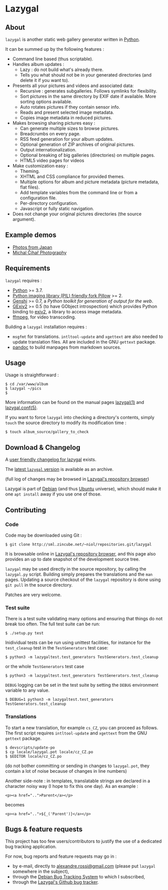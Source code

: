 # Lazygal

## About

`lazygal` is another static web gallery generator written in [Python][1].

It can be summed up by the following features :

  * Command line based (thus scriptable).
  * Handles album updates :
    * Lazy : do not build what's already there.
    * Tells you what should not be in your generated directories (and delete it
      if you want to).
  * Presents all your pictures and videos and associated data:
    * Recursive : generates subgalleries. Follows symlinks for flexibility.
    * Sort pictures in the same directory by EXIF date if available. More
      sorting options available.
    * Auto rotates pictures if they contain sensor info.
    * Reads and present selected image metadata.
    * Copies image metadata in reduced pictures.
  * Makes browsing sharing pictures easy :
    * Can generate multiple sizes to browse pictures.
    * Breadcrumbs on every page.
    * RSS feed generation for your album updates.
    * Optional generation of ZIP archives of original pictures.
    * Output internationalization.
    * Optional breaking of big galleries (directories) on multiple pages.
    * HTML5 video pages for videos
  * Make customization easy :
    * Theming.
    * XHTML and CSS compliance for provided themes.
    * Multiple options for album and picture metadata (picture metadata, flat
      files).
    * Add template variables from the command line or from a configuration
      file.
    * Per-directory configuration.
    * Javascript or fully static navigation.
  * Does not change your original pictures directories (the source argument).

 [1]: http://python.org

## Example demos

  * [Photos from Japan](http://photos.cihar.com/2007-japan/)
  * [Michal Čihař Photography](http://photos.cihar.com/gallery/)

## Requirements

`lazygal` requires :

  * [Python][1] >= 3.7.
  * [Python imaging library (PIL) friendly fork Pillow][9] >= 2.
  * [Genshi][7] >= 0.7, a *Python toolkit for generation of output for the web*.
  * [GExiv2][5] >= 0.5 (to have GObject introspection) which provides Python binding to [exiv2][6], a library to access image metadata.
  * [ffmpeg][23], for video transcoding.

Building a `lazygal` installation requires :

  *   `msgfmt` for translations. `intltool-update` and `xgettext` are also needed to update translation files. All are included in the GNU `gettext` package.
  *   [pandoc][8] to build manpages from markdown sources.

 [4]: http://www.pythonware.com/products/pil/
 [5]: http://redmine.yorba.org/projects/gexiv2/wiki
 [6]: http://exiv2.org/
 [7]: http://genshi.edgewall.org/
 [23]: https://ffmpeg.org/
 [8]: https://pandoc.org/
 [9]: https://pypi.python.org/pypi/Pillow/

## Usage

Usage is straightforward :

    $ cd /var/www/album
    $ lazygal ~/pics
    $

More information can be found on the manual pages [lazygal(1)][30] and
[lazygal.conf(5)][31].

If you want to force `lazygal` into checking a directory's contents, simply `touch` the source directory to modify its modification time :

    $ touch album_source/gallery_to_check

 [30]: man/lazygal.1.md
 [31]: man/lazygal.conf.5.md

## Download & Changelog

A [user friendly changelog for lazygal][32] exists.

 [32]: https://sml.zincube.net/~niol/repositories.git/lazygal/tree/ChangeLog

The [latest `lazygal` version][10] is available as an archive.

(full log of changes may be browsed in [Lazygal's repository browser][10])

 [10]: https://sml.zincube.net/~niol/repositories.git/lazygal/

Lazygal is part of [Debian][17] (and thus [Ubuntu][18] universe), which should
make it one `apt install` away if you use one of those.

 [17]: http://packages.debian.org/lazygal
 [18]: http://ubuntu.com

## Contributing

### Code

Code may be downloaded using Git :

    $ git clone http://sml.zincube.net/~niol/repositories.git/lazygal

It is browsable online in [Lazygal's repository browser][10], and this page
also provides an up to date snapshot of the development source tree.

`lazygal` may be used directly in the source repository, by calling the
`lazygal.py` script. Building simply prepares the translations and the `man`
pages. Updating a source checkout of the `lazygal` repository is done using
`git pull` in the source directory.

Patches are very welcome.

### Test suite

There is a test suite validating many options and ensuring that things do not
break too often. The full test suite can be run:

    $ ./setup.py test

Inidividual tests can be run using unittest facilities, for instance for the
`test_cleanup` test in the `TestGenerators` test case:

    $ python3 -m lazygaltest.test_generators TestGenerators.test_cleanup

or the whole `TestGenerators` test case

    $ python3 -m lazygaltest.test_generators TestGenerators.test_cleanup

`DEBUG` logging can be set in the test suite by setting the `DEBUG` environment
variable to any value.

    $ DEBUG=1 python3 -m lazygaltest.test_generators TestGenerators.test_cleanup

### Translations

To start a new translation, for example `cs_CZ`, you can proceed as follows. The first script requires `intltool-update` and `xgettext` from the GNU `gettext` package.

    $ devscripts/update-po
    $ cp locale/lazygal.pot locale/cz_CZ.po
    $ $EDITOR locale/cz_CZ.po

(do not bother committing or sending in changes to `lazygal.pot`, they contain a lot of noise because of changes in line numbers)

Another side-note : in templates, translatable strings are declared in a character noisy way (I hope to fix this one day). As an example :

    <p><a href="..">Parent</a></p>

becomes

    <p><a href="..">${_('Parent')}</a></p>

## Bugs & feature requests

This project has too few users/contributors to justify the use of a dedicated
bug tracking application.

For now, bug reports and feature requests may go in :

*   by e-mail, directly to <alexandre.rossi@gmail.com> (please put `lazygal` somewhere in the subject),
*   through the [Debian Bug Tracking System][22] to which I subscribed,
*   through the [Lazygal's Github bug tracker][24].

 [22]: http://bugs.debian.org/lazygal
 [24]: https://github.com/niol/lazygal/issues
